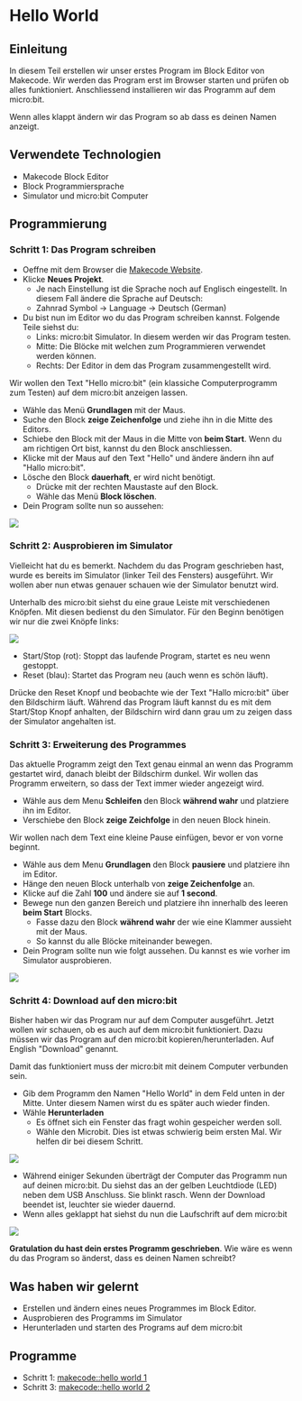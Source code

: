 # Hello World

## Einleitung

In diesem Teil erstellen wir unser erstes Program im Block Editor von Makecode. Wir werden das Program erst im Browser starten und prüfen ob alles funktioniert. Anschliessend installieren wir das Programm auf dem micro:bit.

Wenn alles klappt ändern wir das Program so ab dass es deinen Namen anzeigt.


## Verwendete Technologien

*   Makecode Block Editor
*   Block Programmiersprache
*   Simulator und micro:bit Computer


## Programmierung

### Schritt 1: Das Program schreiben

*   Oeffne mit dem Browser die [Makecode Website](https://makecode.microbit.org/). 
*   Klicke **Neues Projekt**.
    *   Je nach Einstellung ist die Sprache noch auf Englisch eingestellt. In diesem Fall ändere die Sprache auf Deutsch:
    * Zahnrad Symbol -> Language -> Deutsch (German)
*   Du bist nun im Editor wo du das Program schreiben kannst. Folgende Teile siehst du:
    * Links: micro:bit Simulator. In diesem werden wir das Program testen.
    * Mitte: Die Blöcke mit welchen zum Programmieren verwendet werden können.
    * Rechts: Der Editor in dem das Program zusammengestellt wird.


Wir wollen den Text "Hello micro:bit" (ein klassiche Computerprogramm zum Testen) auf dem micro:bit anzeigen lassen.

* Wähle das Menü **Grundlagen** mit der Maus.
* Suche den Block **zeige Zeichenfolge** und ziehe ihn in die Mitte des Editors. 
* Schiebe den Block mit der Maus in die Mitte von **beim Start**. Wenn du am richtigen Ort bist, kannst du den Block anschliessen.
* Klicke mit der Maus auf den Text "Hello" und ändere ändern ihn auf "Hallo micro:bit".
* Lösche den Block **dauerhaft**, er wird nicht benötigt.
    * Drücke mit der rechten Maustaste auf den Block.
    * Wähle das Menü **Block löschen**.
* Dein Program sollte nun so aussehen:

![](hello_world_1.png)



### Schritt 2: Ausprobieren im Simulator

Vielleicht hat du es bemerkt. Nachdem du das Program geschrieben hast, wurde es bereits im Simulator (linker Teil des Fensters) ausgeführt. Wir wollen aber nun etwas genauer schauen wie der Simulator benutzt wird.

Unterhalb des micro:bit siehst du eine graue Leiste mit verschiedenen Knöpfen. Mit diesen bedienst du den Simulator. Für den Beginn benötigen wir nur die zwei Knöpfe links:

![](image3.png)

*   Start/Stop (rot): Stoppt das laufende Program, startet es neu wenn gestoppt.
*   Reset (blau): Startet das Program neu (auch wenn es schön läuft).

Drücke den Reset Knopf und beobachte wie der Text "Hallo micro:bit" über den Bildschirm läuft. Während das Program läuft kannst du es mit dem Start/Stop Knopf anhalten, der Bildschirn wird dann grau um zu zeigen dass der Simulator angehalten ist.



### Schritt 3: Erweiterung des Programmes

Das aktuelle Programm zeigt den Text genau einmal an wenn das Programm gestartet wird, danach bleibt der Bildschirm dunkel. Wir wollen das Programm erweitern, so dass der Text immer wieder angezeigt wird.

*   Wähle aus dem Menu **Schleifen** den Block **während wahr** und platziere ihn im Editor.
*   Verschiebe den Block **zeige Zeichfolge** in den neuen Block hinein.

Wir wollen nach dem Text eine kleine Pause einfügen, bevor er von vorne beginnt.

*   Wähle aus dem Menu **Grundlagen** den Block **pausiere** und platziere ihn im Editor.
*   Hänge den neuen Block unterhalb von **zeige Zeichenfolge** an.
*   Klicke auf die Zahl **100** und ändere sie auf **1 second**.
*   Bewege nun den ganzen Bereich und platziere ihn innerhalb des leeren **beim Start** Blocks.
    * Fasse dazu den Block **während wahr** der wie eine Klammer aussieht mit der Maus.
    * So kannst du alle Blöcke miteinander bewegen.
*   Dein Program sollte nun wie folgt aussehen. Du kannst es wie vorher im Simulator ausprobieren.

![](hello_world_2.png)



### Schritt 4: Download auf den micro:bit

Bisher haben wir das Program nur auf dem Computer ausgeführt. Jetzt wollen wir schauen, ob es auch auf dem micro:bit funktioniert. Dazu müssen wir das Program auf den micro:bit kopieren/herunterladen. Auf English "Download" genannt.

Damit das funktioniert muss der micro:bit mit deinem Computer verbunden sein.


*   Gib dem Programm den Namen "Hello World" in dem Feld unten in der Mitte. Unter diesem Namen wirst du es später auch wieder finden.
*   Wähle **Herunterladen** 
    *   Es öffnet sich ein Fenster das fragt wohin gespeicher werden soll.
    *   Wähle den Microbit. Dies ist etwas schwierig beim ersten Mal. Wir helfen dir bei diesem Schritt.

![](image5.png)

*   Während einiger Sekunden überträgt der Computer das Programm nun auf deinen micro:bit. Du siehst das an der gelben Leuchtdiode (LED) neben dem USB Anschluss. Sie blinkt rasch. Wenn der Download beendet ist, leuchter sie wieder dauernd.
*   Wenn alles geklappt hat siehst du nun die Laufschrift auf dem micro:bit


![](image4.png)

**Gratulation du hast dein erstes Programm geschrieben**. Wie wäre es wenn du das Program so änderst, dass es deinen Namen schreibt?



## Was haben wir gelernt

*   Erstellen und ändern eines neues Programmes im Block Editor.
*   Ausprobieren des Programms im Simulator
*   Herunterladen und starten des Programs auf dem micro:bit


## Programme

*   Schritt 1: [makecode::hello world 1](https://makecode.microbit.org/_dxuFzf6HUVPy)  
*   Schritt 3: [makecode::hello world 2](https://makecode.microbit.org/_2zw1WK4gfHTD)  
